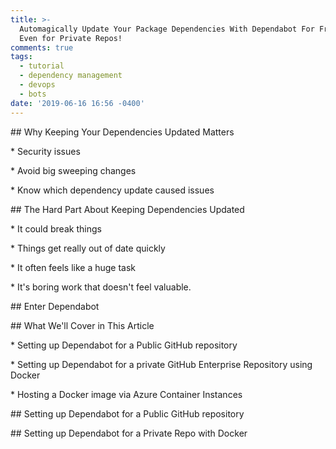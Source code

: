 ```yaml
---
title: >-
  Automagically Update Your Package Dependencies With Dependabot For Free --
  Even for Private Repos!
comments: true
tags:
  - tutorial
  - dependency management
  - devops
  - bots
date: '2019-06-16 16:56 -0400'
---
```

\## Why Keeping Your Dependencies Updated Matters

\* Security issues

\* Avoid big sweeping changes

\* Know which dependency update caused issues

\## The Hard Part About Keeping Dependencies Updated

\* It could break things

\* Things get really out of date quickly

\* It often feels like a huge task

\* It's boring work that doesn't feel valuable.

\## Enter Dependabot

\## What We'll Cover in This Article

\* Setting up Dependabot for a Public GitHub repository

\* Setting up Dependabot for a private GitHub Enterprise Repository using Docker

\* Hosting a Docker image via Azure Container Instances 

\## Setting up Dependabot for a Public GitHub repository

\## Setting up Dependabot for a Private Repo with Docker
